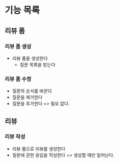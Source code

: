 # 기능 목록

## 리뷰 폼
### 리뷰 폼 생성
- 리뷰 폼을 생성한다
  - 질문 목록을 받는다

### 리뷰 폼 수정
- 질문의 순서를 바꾼다
- 질문을 제거한다
- 질문을 추가한다
=> 필요 없다. 

## 리뷰
### 리뷰 작성
- 리뷰 폼으로 리뷰를 생성한다
- 질문에 관한 응답을 작성한다
=> 생성할 때만 일어난다.